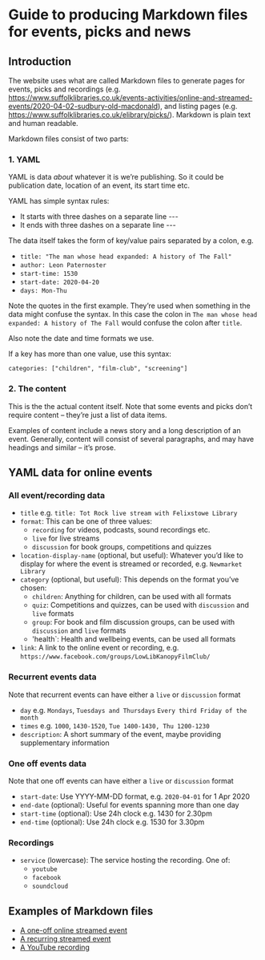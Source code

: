 # Guide to producing Markdown files for events, picks and news

## Introduction

The website uses what are called Markdown files to generate pages for events, picks and recordings (e.g. https://www.suffolklibraries.co.uk/events-activities/online-and-streamed-events/2020-04-02-sudbury-old-macdonald), and listing pages (e.g. https://www.suffolklibraries.co.uk/elibrary/picks/). Markdown is plain text and human readable.

Markdown files consist of two parts:

### 1. YAML

YAML is data _about_ whatever it is we’re publishing. So it could be publication date, location of an event, its start time etc.

YAML has simple syntax rules:

- It starts with three dashes on a separate line ---
- It ends with three dashes on a separate line ---

The data itself takes the form of key/value pairs separated by a colon, e.g.

- `title: "The man whose head expanded: A history of The Fall"`
- `author: Leon Paternoster`
- `start-time: 1530`
- `start-date: 2020-04-20`
- `days: Mon-Thu`

Note the quotes in the first example. They’re used when something in the data might confuse the syntax. In this case the colon in `The man whose head expanded: A history of The Fall` would confuse the colon after `title`.

Also note the date and time formats we use.

If a key has more than one value, use this syntax:

`categories: ["children", "film-club", "screening"]`

### 2. The content

This is the the actual content itself. Note that some events and picks don’t require content – they’re just a list of data items.

Examples of content include a news story and a long description of an event. Generally, content will consist of several paragraphs, and may have headings and similar – it’s prose.

## YAML data for online events

### All event/recording data

- `title` e.g. `title: Tot Rock live stream with Felixstowe Library`
- `format`: This can be one of three values:
	- `recording` for videos, podcasts, sound recordings etc.
	- `live` for live streams
	- `discussion` for book groups, competitions and quizzes
- `location-display-name` (optional, but useful): Whatever you’d like to display for where the event is streamed or recorded, e.g. `Newmarket Library`
- `category` (optional, but useful): This depends on the format you’ve chosen:
	- `children`: Anything for children, can be used with all formats
	- `quiz`: Competitions and quizzes, can be used with `discussion` and `live` formats
	- `group`: For book and film discussion groups, can be used with `discussion` and `live` formats
	- 'health`: Health and wellbeing events, can be used all formats
- `link`: A link to the online event or recording, e.g. `https://www.facebook.com/groups/LowLibKanopyFilmClub/`

### Recurrent events data

Note that recurrent events can have either a `live` or `discussion` format

- `day` e.g. `Mondays`, `Tuesdays and Thursdays` `Every third Friday of the month`
- `times` e.g. `1000`, `1430-1520`, `Tue 1400-1430, Thu 1200-1230`
- `description`: A short summary of the event, maybe providing supplementary information

### One off events data

Note that one off events can have either a `live` or `discussion` format

- `start-date`: Use YYYY-MM-DD format, e.g. `2020-04-01` for 1 Apr 2020
- `end-date` (optional): Useful for events spanning more than one day
- `start-time` (optional): Use 24h clock e.g. 1430 for 2.30pm
- `end-time` (optional): Use 24h clock e.g. 1530 for 3.30pm

### Recordings

- `service` (lowercase): The service hosting the recording. One of:
	- `youtube`
	- `facebook`
	- `soundcloud`

## Examples of Markdown files

- [A one-off online streamed event](https://raw.githubusercontent.com/suffolklibraries/sljekyll/master/_online-events/lowestoft-2020-04-02-llama-film-screening.md)
- [A recurring streamed event](https://raw.githubusercontent.com/suffolklibraries/sljekyll/master/_online-events/kesgrave-wordplay-livestream.md)
- [A YouTube recording](https://raw.githubusercontent.com/suffolklibraries/sljekyll/master/_online-events/2020-03-29-newmarket-wordplay-video.md)
